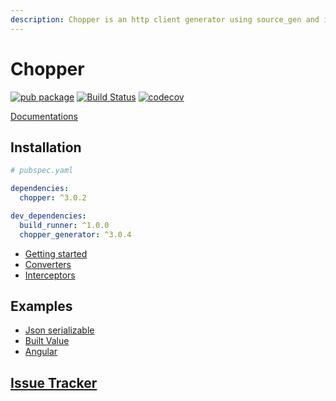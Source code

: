 ```yaml
---
description: Chopper is an http client generator using source_gen and inspired by Retrofit.
---
```


# Chopper

[![pub package](https://img.shields.io/pub/v/chopper.svg)](https://pub.dartlang.org/packages/chopper) [![Build Status](https://travis-ci.com/lejard-h/chopper.svg?branch=master)](https://travis-ci.org/lejard-h/chopper) [![codecov](https://codecov.io/gh/lejard-h/chopper/branch/master/graph/badge.svg)](https://codecov.io/gh/lejard-h/chopper)

[Documentations](https://hadrien-lejard.gitbook.io/chopper)

## Installation

```yaml
# pubspec.yaml

dependencies:
  chopper: ^3.0.2

dev_dependencies:
  build_runner: ^1.0.0
  chopper_generator: ^3.0.4
```

* [Getting started](getting-started.md)
* [Converters](converters/converters.md)
* [Interceptors](interceptors.md)

## Examples

* [Json serializable](https://github.com/lejard-h/chopper/blob/master/example/bin/main_json_serializable.dart)
* [Built Value](https://github.com/lejard-h/chopper/blob/master/example/bin/main_built_value.dart)
* [Angular](https://github.com/lejard-h/chopper/blob/master/example/web/main.dart)

## [Issue Tracker](https://github.com/lejard-h/chopper/issues)

